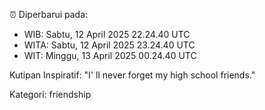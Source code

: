 ⏰ Diperbarui pada:
- WIB: Sabtu, 12 April 2025 22.24.40 UTC
- WITA: Sabtu, 12 April 2025 23.24.40 UTC
- WIT: Minggu, 13 April 2025 00.24.40 UTC

Kutipan Inspiratif:
"I' ll never forget my high school friends."


Kategori: friendship

